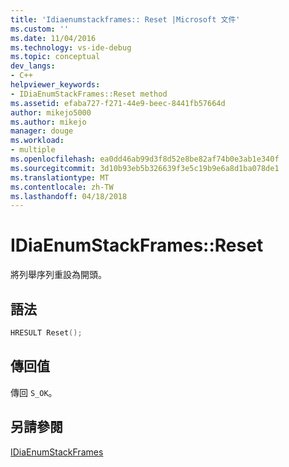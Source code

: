 ```yaml
---
title: 'Idiaenumstackframes:: Reset |Microsoft 文件'
ms.custom: ''
ms.date: 11/04/2016
ms.technology: vs-ide-debug
ms.topic: conceptual
dev_langs:
- C++
helpviewer_keywords:
- IDiaEnumStackFrames::Reset method
ms.assetid: efaba727-f271-44e9-beec-8441fb57664d
author: mikejo5000
ms.author: mikejo
manager: douge
ms.workload:
- multiple
ms.openlocfilehash: ea0dd46ab99d3f8d52e8be82af74b0e3ab1e340f
ms.sourcegitcommit: 3d10b93eb5b326639f3e5c19b9e6a8d1ba078de1
ms.translationtype: MT
ms.contentlocale: zh-TW
ms.lasthandoff: 04/18/2018
---
```

# <a name="idiaenumstackframesreset"></a>IDiaEnumStackFrames::Reset
將列舉序列重設為開頭。  
  
## <a name="syntax"></a>語法  
  
```C++  
HRESULT Reset();  
```  
  
## <a name="return-value"></a>傳回值  
 傳回 `S_OK`。  
  
## <a name="see-also"></a>另請參閱  
 [IDiaEnumStackFrames](../../debugger/debug-interface-access/idiaenumstackframes.md)